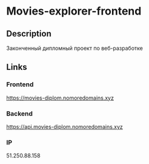 # Movies-explorer-frontend  

## Description

Законченный дипломный проект по веб-разработке

## Links  

### Frontend  
https://movies-diplom.nomoredomains.xyz  

### Backend  
https://api.movies-diplom.nomoredomains.xyz  

### IP  
51.250.88.158  

